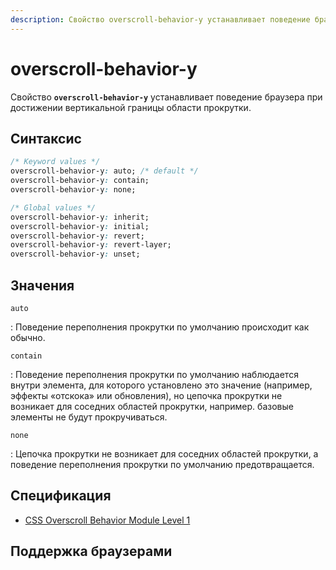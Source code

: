 ```yaml
---
description: Свойство overscroll-behavior-y устанавливает поведение браузера при достижении вертикальной границы области прокрутки.
---
```


# overscroll-behavior-y

Свойство **`overscroll-behavior-y`** устанавливает поведение браузера при достижении вертикальной границы области прокрутки.

## Синтаксис

```css
/* Keyword values */
overscroll-behavior-y: auto; /* default */
overscroll-behavior-y: contain;
overscroll-behavior-y: none;

/* Global values */
overscroll-behavior-y: inherit;
overscroll-behavior-y: initial;
overscroll-behavior-y: revert;
overscroll-behavior-y: revert-layer;
overscroll-behavior-y: unset;
```

## Значения

`auto`

: Поведение переполнения прокрутки по умолчанию происходит как обычно.

`contain`

: Поведение переполнения прокрутки по умолчанию наблюдается внутри элемента, для которого установлено это значение (например, эффекты «отскока» или обновления), но цепочка прокрутки не возникает для соседних областей прокрутки, например. базовые элементы не будут прокручиваться.

`none`

: Цепочка прокрутки не возникает для соседних областей прокрутки, а поведение переполнения прокрутки по умолчанию предотвращается.

## Спецификация

-   [CSS Overscroll Behavior Module Level 1](https://w3c.github.io/csswg-drafts/css-overscroll/#overscroll-behavior-longhands-physical)

## Поддержка браузерами

<p class="ciu_embed" data-feature="mdn-css__properties__overscroll-behavior-y" data-periods="future_1,current,past_1,past_2" data-accessible-colours="false"></p>
